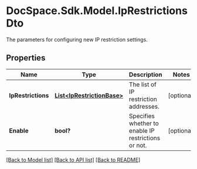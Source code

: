 # DocSpace.Sdk.Model.IpRestrictionsDto
The parameters for configuring new IP restriction settings.

## Properties

Name | Type | Description | Notes
------------ | ------------- | ------------- | -------------
**IpRestrictions** | [**List&lt;IpRestrictionBase&gt;**](IpRestrictionBase.md) | The list of IP restriction addresses. | [optional] 
**Enable** | **bool?** | Specifies whether to enable IP restrictions or not. | [optional] 

[[Back to Model list]](../README.md#documentation-for-models) [[Back to API list]](../README.md#documentation-for-api-endpoints) [[Back to README]](../README.md)

